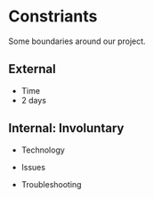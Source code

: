 # Constriants
Some boundaries around our project.


## External
- Time
- 2 days

## Internal: Involuntary
- Technology

- Issues

- Troubleshooting